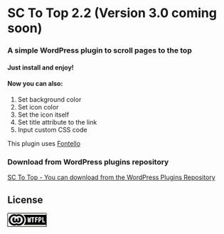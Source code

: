 # SC To Top 2.2 (Version 3.0 coming soon)

### A simple WordPress plugin to scroll pages to the top

#### Just install and enjoy!

#### Now you can also:
 1. Set background color
 1. Set icon color
 1. Set the icon itself
 1. Set title attribute to the link
 1. Input custom CSS code

This plugin uses [Fontello](http://fontello.com/)

### Download from WordPress plugins repository
[SC To Top - You can download from the WordPress Plugins Repository](https://wordpress.org/plugins/sc-to-top/)


## License
[![WTFPL](wtfpl-badge.png "WTFPL")](https://github.com/republicainterativa/SC-To-Top/blob/master/LICENSE)
